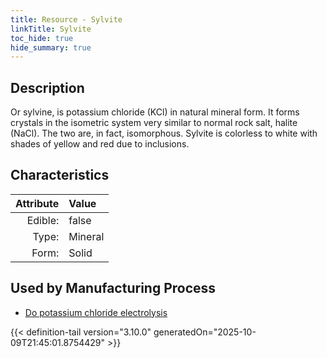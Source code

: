```yaml
---
title: Resource - Sylvite
linkTitle: Sylvite
toc_hide: true
hide_summary: true
---
```

<!-- This is generated by the MarsSim HelpGenertor, do not edit. -->

## Description
Or sylvine, is potassium chloride (KCl) in natural&#10;&#9; mineral form. It forms crystals in the isometric system very similar to normal rock salt,&#10;&#9; halite (NaCl). The two are, in fact, isomorphous. Sylvite is colorless to white with shades&#10;&#9; of yellow and red due to inclusions. 

## Characteristics

| Attribute      | Value |
|--------:|:------|
|Edible:|false|
|Type:|Mineral|
|Form:|Solid|
 

## Used by Manufacturing Process

- [Do potassium chloride electrolysis](/docs/definitions/process/do-potassium-chloride-electrolysis)


    


{{< definition-tail version="3.10.0" generatedOn="2025-10-09T21:45:01.8754429" >}}


